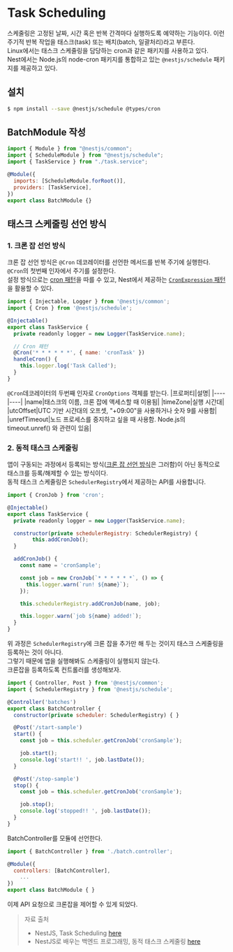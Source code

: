 # Task Scheduling

스케줄링은 고정된 날짜, 시간 혹은 반복 간격마다 실행하도록 예약하는 기능이다.
이런 주기적 반복 작업을 태스크(task) 또는 배치(batch, 일괄처리)라고 부른다.<br>
Linux에서는 태스크 스케줄링을 담당하는 cron과 같은 패키지를 사용하고 있다.<br>
Nest에서는 Node.js의 node-cron 패키지를 통합하고 있는 `@nestjs/schedule` 패키지를 제공하고 있다.

## 설치

```bash
$ npm install --save @nestjs/schedule @types/cron
```

## BatchModule 작성

```js
import { Module } from "@nestjs/common";
import { ScheduleModule } from "@nestjs/schedule";
import { TaskService } from "./task.service";

@Module({
  imports: [ScheduleModule.forRoot()],
  providers: [TaskService],
})
export class BatchModule {}
```

## 태스크 스케줄링 선언 방식

### 1. 크론 잡 선언 방식

크론 잡 선언 방식은 `@Cron` 데코레이터를 선언한 메서드를 반복 주기에 실행한다.<br>
`@Cron`의 첫번째 인자에서 주기를 설정한다.<br>
설정 방식으로는 [cron 패턴](http://crontab.org/)을 따를 수 있고, Nest에서 제공하는 [`CronExpression` 패턴](https://github.com/nestjs/schedule/blob/master/lib/enums/cron-expression.enum.ts)을 활용할 수 있다.

```js
import { Injectable, Logger } from '@nestjs/common';
import { Cron } from '@nestjs/schedule';

@Injectable()
export class TaskService {
  private readonly logger = new Logger(TaskService.name);

  // Cron 패턴
  @Cron('* * * * * *', { name: 'cronTask' })
  handleCron() {
    this.logger.log('Task Called');
  }
}
```

`@Cron`데코레이터의 두번째 인자로 `CronOptions` 객체를 받는다.
|프로퍼티|설명|
|----|----|
|name|태스크의 이름, 크론 잡에 액세스할 때 이용됨|
|timeZone|실행 시간대|
|utcOffset|UTC 기반 시간대의 오프셋, "+09:00"을 사용하거나 숫자 9를 사용함|
|unrefTimeout|노드 프로세스를 중지하고 싶을 때 사용함. Node.js의 timeout.unref() 와 관련이 있음|

### 2. 동적 태스크 스케줄링

앱이 구동되는 과정에서 등록되는 방식([크론 잡 선언 방식](#1-크론-잡-선언-방식)은 그러함)이 아닌 동적으로 태스크를 등록/해제할 수 있는 방식이다.<br>
동적 태스크 스케줄링은 `SchedulerRegistry`에서 제공하는 API를 사용합니다.

```js
import { CronJob } from 'cron';

@Injectable()
export class TaskService {
  private readonly logger = new Logger(TaskService.name);

  constructor(private schedulerRegistry: SchedulerRegistry) {
        this.addCronJob();
  }

  addCronJob() {
    const name = 'cronSample';

    const job = new CronJob(`* * * * * *`, () => {
      this.logger.warn(`run! ${name}`);
    });

    this.schedulerRegistry.addCronJob(name, job);

    this.logger.warn(`job ${name} added!`);
  }
}
```

위 과정은 `SchedulerRegistry`에 크론 잡을 추가만 해 두는 것이지 태스크 스케줄링을 등록하는 것이 아니다.<br>
그렇기 때문에 앱을 실행해봐도 스케줄링이 실행되지 않는다.<br>
크론잡을 등록하도록 컨트롤러를 생성해보자.

```js
import { Controller, Post } from '@nestjs/common';
import { SchedulerRegistry } from '@nestjs/schedule';

@Controller('batches')
export class BatchController {
  constructor(private scheduler: SchedulerRegistry) { }

  @Post('/start-sample')
  start() {
    const job = this.scheduler.getCronJob('cronSample');

    job.start();
    console.log('start!! ', job.lastDate());
  }

  @Post('/stop-sample')
  stop() {
    const job = this.scheduler.getCronJob('cronSample');

    job.stop();
    console.log('stopped!! ', job.lastDate());
  }
}
```

BatchController를 모듈에 선언한다.

```js
import { BatchController } from './batch.controller';

@Module({
  controllers: [BatchController],
    ...
})
export class BatchModule { }
```

이제 API 요청으로 크론잡을 제어할 수 있게 되었다.

> 자료 출처
>
> - NestJS, Task Scheduling [here](https://docs.nestjs.com/techniques/task-scheduling)
> - NestJS로 배우는 백엔드 프로그래밍, 동적 태스크 스케줄링 [here](https://wikidocs.net/158663)
